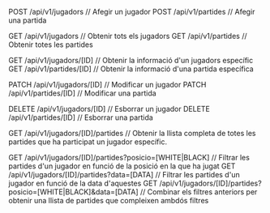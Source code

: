 POST /api/v1/jugadors // Afegir un jugador
POST /api/v1/partides // Afegir una partida

GET /api/v1/jugadors // Obtenir tots els jugadors
GET /api/v1/partides // Obtenir totes les partides

GET /api/v1/jugadors/[ID] // Obtenir la informació d'un jugadors específic
GET /api/v1/partides/[ID] // Obtenir la informació d'una partida específica

PATCH /api/v1/jugadors/[ID] // Modificar un jugador
PATCH /api/v1/partides/[ID] // Modificar una partida

DELETE /api/v1/jugadors/[ID] // Esborrar un jugador
DELETE /api/v1/partides/[ID] // Esborrar una partida

GET /api/v1/jugadors/[ID]/partides // Obtenir la llista completa de totes les partides que ha participat un jugador específic.

GET /api/v1/jugadors/[ID]/partides?posicio=[WHITE|BLACK] // Filtrar les partides d'un jugador en funció de la posició en la que ha jugat
GET /api/v1/jugadors/[ID]/partides?data=[DATA] // Filtrar les partides d'un jugador en funció de la data d'aquestes
GET /api/v1/jugadors/[ID]/partides?posicio=[WHITE|BLACK]&data=[DATA] // Combinar els filtres anteriors per obtenir una llista de partides que compleixen ambdós filtres

